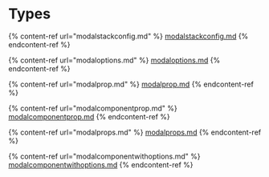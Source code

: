 # Types

{% content-ref url="modalstackconfig.md" %}
[modalstackconfig.md](modalstackconfig.md)
{% endcontent-ref %}

{% content-ref url="modaloptions.md" %}
[modaloptions.md](modaloptions.md)
{% endcontent-ref %}

{% content-ref url="modalprop.md" %}
[modalprop.md](modalprop.md)
{% endcontent-ref %}

{% content-ref url="modalcomponentprop.md" %}
[modalcomponentprop.md](modalcomponentprop.md)
{% endcontent-ref %}

{% content-ref url="modalprops.md" %}
[modalprops.md](modalprops.md)
{% endcontent-ref %}

{% content-ref url="modalcomponentwithoptions.md" %}
[modalcomponentwithoptions.md](modalcomponentwithoptions.md)
{% endcontent-ref %}


